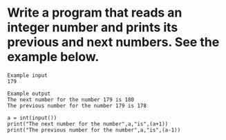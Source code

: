 # Write a program that reads an integer number and prints its previous and next numbers. See the example below.

```
Example input
179

Example output
The next number for the number 179 is 180
The previous number for the number 179 is 178

```
```
a = int(input())
print("The next number for the number",a,"is",(a+1))
print("The previous number for the number",a,"is",(a-1))
```
